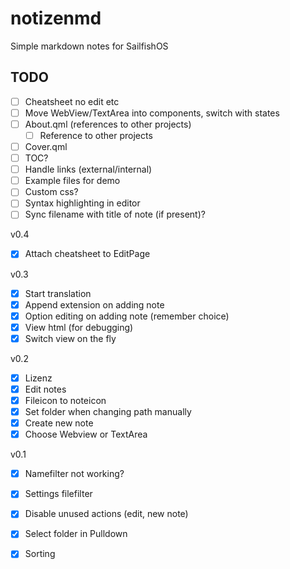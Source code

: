 # notizenmd
Simple markdown notes for SailfishOS

## TODO

- [ ] Cheatsheet no edit etc
- [ ] Move WebView/TextArea into components, switch with states
- [ ] About.qml (references to other projects)
    - [ ] Reference to other projects
- [ ] Cover.qml
- [ ] TOC?
- [ ] Handle links (external/internal)
- [ ] Example files for demo
- [ ] Custom css?
- [ ] Syntax highlighting in editor
- [ ] Sync filename with title of note (if present)?

v0.4
- [x] Attach cheatsheet to EditPage


v0.3
- [x] Start translation
- [x] Append extension on adding note
- [x] Option editing on adding note (remember choice)
- [x] View html (for debugging)
- [x] Switch view on the fly

v0.2
- [x] Lizenz
- [x] Edit notes
- [x] Fileicon to noteicon
- [x] Set folder when changing path manually
- [x] Create new note
- [x] Choose Webview or TextArea

v0.1

- [x] Namefilter not working?
- [x] Settings filefilter
- [x] Disable unused actions (edit, new note)
- [x] Select folder in Pulldown
- [x] Sorting

